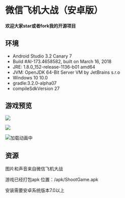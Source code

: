 # 微信飞机大战（安卓版）

#### 欢迎大家star或者fork我的开源项目

## 环境

- Android Studio 3.2 Canary 7
- Build #AI-173.4658582, built on March 16, 2018
- JRE: 1.8.0_152-release-1136-b01 amd64
- JVM: OpenJDK 64-Bit Server VM by JetBrains s.r.o
- Windows 10 10.0
- gradle:3.2.0-alpha07
- compileSdkVersion 27
   
## 游戏预览

![](https://i.imgur.com/w358w6C.png)

![](https://i.imgur.com/EW4gT6s.png)

![加载动画中](https://i.imgur.com/0ndnPMN.gif)


## 资源

图片和声音来自微信飞机大战

游戏已经打包apk 位置：/apk/ShootGame.apk

安装需要安卓系统版本7.0以上
